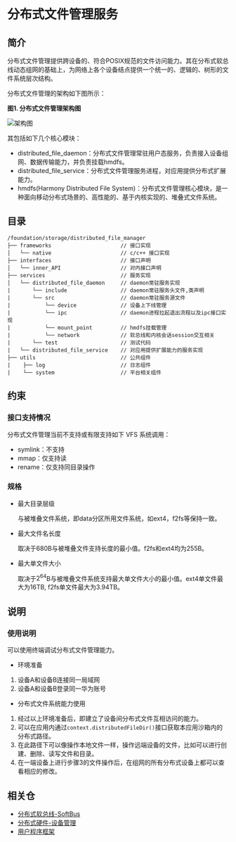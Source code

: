 # 分布式文件管理服务

## **简介**

分布式文件管理提供跨设备的、符合POSIX规范的文件访问能力。其在分布式软总线动态组网的基础上，为网络上各个设备结点提供一个统一的、逻辑的、树形的文件系统层次结构。

分布式文件管理的架构如下图所示：
**<p> 图1. 分布式文件管理架构图</p>**
![架构图](https://images.gitee.com/uploads/images/2022/0107/113135_1cef6c44_7809790.png "hmdfs架构图update20220107.png")


其包括如下几个核心模块：

- distributed_file_daemon：分布式文件管理常驻用户态服务，负责接入设备组网、数据传输能力，并负责挂载hmdfs。
- distributed_file_service：分布式文件管理服务进程，对应用提供分布式扩展能力。
- hmdfs(Harmony Distributed File System)：分布式文件管理核心模块，是一种面向移动分布式场景的、高性能的、基于内核实现的、堆叠式文件系统。

## **目录**

```raw
/foundation/storage/distributed_file_manager
├── frameworks                      // 接口实现
│   └── native                      // c/c++ 接口实现
├── interfaces                      // 接口声明
│   └── inner_API                   // 对内接口声明
├── services                        // 服务实现
│   └── distributed_file_daemon     // daemon常驻服务实现
|       └── include                 // daemon常驻服务头文件,类声明
|       └── src                     // daemon常驻服务源文件
|           └── device              // 设备上下线管理
|           └── ipc                 // daemon进程拉起退出流程以及ipc接口实现
|           └── mount_point         // hmdfs挂载管理
|           └── network             // 软总线和内核会话session交互相关
|       └── test                    // 测试代码
|   └── distributed_file_service    // 对应用提供扩展能力的服务实现
├── utils                           // 公共组件
|    ├── log                        // 日志组件
|    └── system                     // 平台相关组件
```

## **约束**

### 接口支持情况

分布式文件管理当前不支持或有限支持如下 VFS 系统调用：

- symlink：不支持
- mmap：仅支持读
- rename：仅支持同目录操作

### 规格

- 最大目录层级

    与被堆叠文件系统，即data分区所用文件系统，如ext4，f2fs等保持一致。
- 最大文件名长度
 
    取决于680B与被堆叠文件支持长度的最小值。f2fs和ext4均为255B。
- 最大单文件大小

    取决于$2^{64}$B与被堆叠文件系统支持最大单文件大小的最小值。ext4单文件最大为16TB, f2fs单文件最大为3.94TB。

## **说明**

### 使用说明

可以使用终端调试分布式文件管理能力。
-   环境准备

1) 设备A和设备B连接同一局域网
2) 设备A和设备B登录同一华为账号
-   分布式文件系统能力使用
 
1) 经过以上环境准备后，即建立了设备间分布式文件互相访问的能力。
2) 可以在应用内通过```context.distributedFileDir()```接口获取本应用沙箱内的分布式路径。
3) 在此路径下可以像操作本地文件一样，操作远端设备的文件，比如可以进行创建、删除、读写文件和目录。
4) 在一端设备上进行步骤3的文件操作后，在组网的所有分布式设备上都可以查看相应的修改。

## 相关仓

- [分布式软总线-SoftBus](https://gitee.com/openharmony/communication_dsoftbus)
- [分布式硬件-设备管理](https://gitee.com/openharmony/device_manager)
- [用户程序框架](https://gitee.com/openharmony/appexecfwk_standard)
